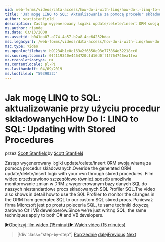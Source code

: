 ```yaml
---
uid: web-forms/videos/data-access/how-do-i-with-linq/how-do-i-linq-to-sql-updating-with-stored-procedures
title: 'Jak mogę LINQ to SQL: Aktualizowanie za pomocą procedur składowanych | Dokumentacja firmy Microsoft'
author: scottstanfield
description: Zastąp wygenerowany logiki update/delete/insert ORM swoją własną za pomocą procedur składowanych. Film wideo przedstawia szczegółowo również sposób użycia Profiler SQL do...
ms.author: riande
ms.date: 03/13/2008
ms.assetid: b041ea07-a174-4a57-b2a8-4ce64232bdae
msc.legacyurl: /web-forms/videos/data-access/how-do-i-with-linq/how-do-i-linq-to-sql-updating-with-stored-procedures
msc.type: video
ms.openlocfilehash: b91234b1e0c163a2f6350e93e775864e32218cc0
ms.sourcegitcommit: 0f1119340e4464720cfd16d0ff15764746ea1fea
ms.translationtype: MT
ms.contentlocale: pl-PL
ms.lasthandoff: 04/09/2019
ms.locfileid: "59390327"
---
```

# <a name="how-do-i-linq-to-sql-updating-with-stored-procedures"></a><span data-ttu-id="7582a-104">Jak mogę LINQ to SQL: aktualizowanie przy użyciu procedur składowanych</span><span class="sxs-lookup"><span data-stu-id="7582a-104">How Do I: LINQ to SQL: Updating with Stored Procedures</span></span>

<span data-ttu-id="7582a-105">przez [Scott Stanfield](https://github.com/scottstanfield)</span><span class="sxs-lookup"><span data-stu-id="7582a-105">by [Scott Stanfield](https://github.com/scottstanfield)</span></span>

<span data-ttu-id="7582a-106">Zastąp wygenerowany logiki update/delete/insert ORM swoją własną za pomocą procedur składowanych.</span><span class="sxs-lookup"><span data-stu-id="7582a-106">Override the generated ORM update/delete/insert logic with your own through stored procedures.</span></span> <span data-ttu-id="7582a-107">Film wideo przedstawiono szczegółowo również sposób umożliwia monitorowanie zmian w ORM z wygenerowanym bazy danych SQL do naszych niestandardowe procs składowanych SQL Profiler SQL.</span><span class="sxs-lookup"><span data-stu-id="7582a-107">The video also shows in detail how to use the SQL Profiler to monitor the changes in the ORM from generated SQL to our custom SQL stored procs.</span></span> <span data-ttu-id="7582a-108">Ponieważ firma Microsoft jest po prostu polecenia SQL, te same techniki dotyczą zarówno C# i VB deweloperów.</span><span class="sxs-lookup"><span data-stu-id="7582a-108">Since we're just writing SQL, the same techniques apply to both C# and VB developers.</span></span>

[<span data-ttu-id="7582a-109">&#9654;Obejrzyj film wideo (15 minut)</span><span class="sxs-lookup"><span data-stu-id="7582a-109">&#9654; Watch video (15 minutes)</span></span>](https://channel9.msdn.com/Blogs/ASP-NET-Site-Videos/how-do-i-linq-to-sql-updating-with-stored-procedures)

> [!div class="step-by-step"]
> <span data-ttu-id="7582a-110">[Poprzednie](how-do-i-linq-to-sql-using-stored-procedures.md)
> [dalej](how-do-i-linq-to-sql-executing-arbitrary-sql.md)</span><span class="sxs-lookup"><span data-stu-id="7582a-110">[Previous](how-do-i-linq-to-sql-using-stored-procedures.md)
[Next](how-do-i-linq-to-sql-executing-arbitrary-sql.md)</span></span>
